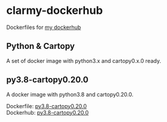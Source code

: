 # clarmy-dockerhub

Dockerfiles for [my dockerhub](https://hub.docker.com/u/clarmy)

## Python & Cartopy
A set of docker image with python3.x and cartopy0.x.0 ready.

## py3.8-cartopy0.20.0

A docker image with python3.8 and cartopy0.20.0.

Dockerfile: [py3.8-cartopy0.20.0](python-cartopy/py3.8-cartopy0.20.0/Dockerfile)   
Dockerhub: [py3.8-cartopy0.20.0](https://hub.docker.com/r/clarmy/py3.8-cartopy0.20.0)   
